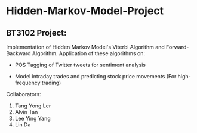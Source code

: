 # Hidden-Markov-Model-Project
## BT3102 Project: 
Implementation of Hidden Markov Model's Viterbi Algorithm and Forward-Backward Algorithm.
Application of these algorithms on:

* POS Tagging of Twitter tweets for sentiment analysis

* Model intraday trades and predicting stock price movements (For high-frequency trading)

Collaborators: 
1. Tang Yong Ler
2. Alvin Tan
3. Lee Ying Yang
4. Lin Da

